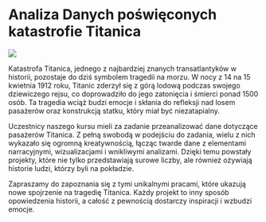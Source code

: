 
# Analiza Danych poświęconych katastrofie Titanica

![](../assets/titanic.jpg)

Katastrofa Titanica, jednego z najbardziej znanych transatlantyków w historii, pozostaje do dziś symbolem tragedii na morzu. W nocy z 14 na 15 kwietnia 1912 roku, Titanic zderzył się z górą lodową podczas swojego dziewiczego rejsu, co doprowadziło do jego zatonięcia i śmierci ponad 1500 osób. Ta tragedia wciąż budzi emocje i skłania do refleksji nad losem pasażerów oraz konstrukcją statku, który miał być niezatapialny.

Uczestnicy naszego kursu mieli za zadanie przeanalizować dane dotyczące pasażerów Titanica. Z pełną swobodą w podejściu do zadania, wielu z nich wykazało się ogromną kreatywnością, łącząc twarde dane z elementami narracyjnymi, wizualizacjami i wnikliwymi analizami. Dzięki temu powstały projekty, które nie tylko przedstawiają surowe liczby, ale również ożywiają historie ludzi, którzy byli na pokładzie.

Zapraszamy do zapoznania się z tymi unikalnymi pracami, które ukazują nowe spojrzenie na tragedię Titanica. Każdy projekt to inny sposób opowiedzenia historii, a całość z pewnością dostarczy inspiracji i wzbudzi emocje.
